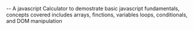 -- A javascript Calculator to demostrate basic javascript fundamentals, concepts covered includes arrays, finctions, variables loops, conditionals, and DOM manipulation
